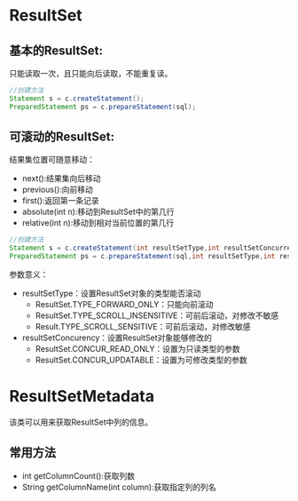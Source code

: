 # ResultSet
## 基本的ResultSet:
只能读取一次，且只能向后读取，不能重复读。
```java
//创建方法
Statement s = c.createStatement();
PreparedStatement ps = c.prepareStatement(sql);
```

## 可滚动的ResultSet:
结果集位置可随意移动：
* next():结果集向后移动
* previous():向前移动
* first():返回第一条记录
* absolute(int n):移动到ResultSet中的第几行
* relative(int n):移动到相对当前位置的第几行

```java
//创建方法
Statement s = c.createStatement(int resultSetType,int resultSetConcurrency);
PreparedStatement ps = c.prepareStatement(sql,int resultSetType,int resultSetConcurrency);
```
参数意义：
* resultSetType：设置ResultSet对象的类型能否滚动
    * ResultSet.TYPE_FORWARD_ONLY：只能向前滚动
    * ResultSet.TYPE_SCROLL_INSENSITIVE：可前后滚动，对修改不敏感
    * Result.TYPE_SCROLL_SENSITIVE：可前后滚动，对修改敏感
* resultSetConcurency：设置ResultSet对象能够修改的
    * ResultSet.CONCUR_READ_ONLY：设置为只读类型的参数
    * ResultSet.CONCUR_UPDATABLE：设置为可修改类型的参数





# ResultSetMetadata
该类可以用来获取ResultSet中列的信息。
## 常用方法
* int getColumnCount():获取列数
* String getColumnName(int column):获取指定列的列名


